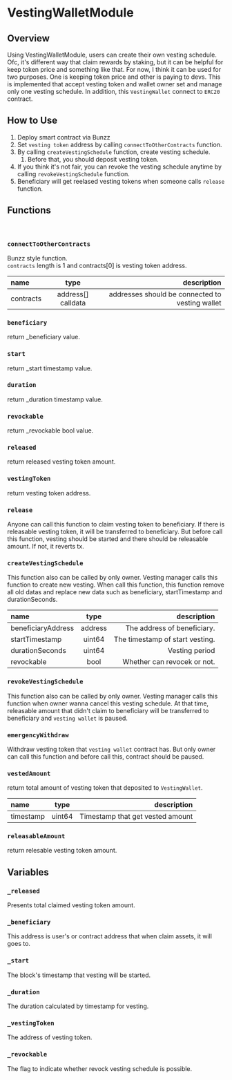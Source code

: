 # VestingWalletModule


## Overview

Using VestingWalletModule, users can create their own vesting schedule.
Ofc, it's different way that claim rewards by staking, but it can be helpful for keep token price and something like that.
For now, I think it can be used for two purposes.
One is keeping token price and other is paying to devs.
This is implemented that accept vesting token and wallet owner set and manage only one vesting schedule.
In addition, this `VestingWallet` connect to `ERC20` contract.


## How to Use

1. Deploy smart contract via Bunzz
2. Set `vesting token` address by calling `connectToOtherContracts` function.
3. By calling `createVestingSchedule` function, create vesting schedule. 
   1) Before that, you should deposit vesting token.
4. If you think it's not fair, you can revoke the vesting schedule anytime by calling `revokeVestingSchedule` function.
5. Beneficiary will get reelased vesting tokens when someone calls `release` function.


## Functions

<br>

### `connectToOtherContracts`

Bunzz style function.  
`contracts` length is 1 and contracts[0] is vesting token address.

| name        | type             | description                       |
| :---        |    :----:        |          ---:                     |
| contracts   |address[] calldata| addresses should be connected to vesting wallet   |
        
### `beneficiary`
return _beneficiary value.

### `start`
return _start timestamp value.

### `duration`
return _duration timestamp value.

### `revockable`
return _revockable bool value.

### `released`
return released vesting token amount.

### `vestingToken`
return vesting token address.

### `release`
Anyone can call this function to claim vesting token to beneficiary.
If there is releasable vesting token, it will be transferred to beneficiary.
But before call this function, vesting should be started and there should be releasable amount.
If not, it reverts tx.

### `createVestingSchedule`

This function also can be called by only owner.
Vesting manager calls this function to create new vesting.
When call this function, this function remove all old datas and replace new data such as beneficiary, startTimestamp and durationSeconds.

| name             | type             | description                     |
| :---             |    :----:        |          ---:                   |
|beneficiaryAddress| address          | The address of beneficiary.     |
| startTimestamp   | uint64           | The timestamp of start vesting. |
| durationSeconds  | uint64           | Vesting period                  |
| revockable       | bool             | Whether can revocek or not.     |

### `revokeVestingSchedule`
This function also can be called by only owner.
Vesting manager calls this function when owner wanna cancel this vesting schedule.
At that time, releasable amount that didn't claim to beneficiary will be transferred to beneficiary and `vesting wallet` is paused.

### `emergencyWithdraw`
Withdraw vesting token that `vesting wallet` contract has.
But only owner can call this function and before call this, contract should be paused.

### `vestedAmount`

return total amount of vesting token that deposited to `VestingWallet`.

| name             | type             | description                      |
| :---             |    :----:        |          ---:                    |
| timestamp        | uint64           | Timestamp that get vested amount |

### `releasableAmount`
return relesable vesting token amount.

## Variables

### `_released`
Presents total claimed vesting token amount.

### `_beneficiary`
This address is user's or contract address that when claim assets, it will goes to.

### `_start`
The block's timestamp that vesting will be started.

### `_duration`
The duration calculated by timestamp for vesting.

### `_vestingToken`
The address of vesting token.

### `_revockable`
The flag to indicate whether revock vesting schedule is possible.